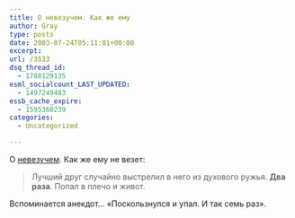 ```yaml
---
title: О невезучем. Как же ему
author: Gray
type: posts
date: 2003-07-24T05:11:01+00:00
excerpt:
url: /3533
dsq_thread_id:
  - 1788129135
esml_socialcount_LAST_UPDATED:
  - 1497249483
essb_cache_expire:
  - 1595360239
categories:
  - Uncategorized

---
```








О <a href="http://www.newsru.com/arch/world/14jul2003/accident.html" target="_blank">невезучем</a>. Как же ему не везет:

> Лучший друг случайно выстрелил в него из духового ружья. **Два раза**. Попал в плечо и живот.

Вспоминается анекдот&#8230; &#171;Поскользнулся и упал. И так семь раз&#187;.